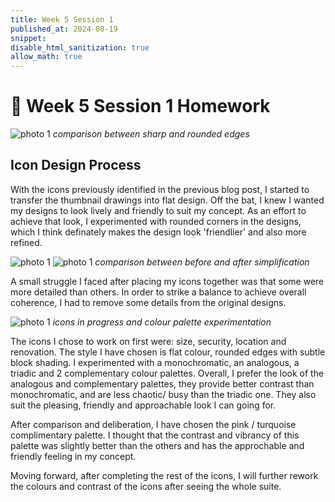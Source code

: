 ```yaml
---
title: Week 5 Session 1
published_at: 2024-08-19
snippet: 
disable_html_sanitization: true
allow_math: true
---
```


# :page_with_curl: Week 5 Session 1 Homework 

![photo 1](photos/23.png)
*comparison between sharp and rounded edges*

## Icon Design Process

With the icons previously identified in the previous blog post, I started to transfer the thumbnail drawings into flat design. Off the bat, I knew I wanted my designs to look lively and friendly to suit my concept. As an effort to achieve that look, I experimented with rounded corners in the designs, which I think definately makes the design look 'friendlier' and also more refined.

![photo 1](photos/26.png)
![photo 1](photos/24.png)
*comparison between before and after simplification*

A small struggle I faced after placing my icons together was that some were more detailed than others. In order to strike a balance to achieve overall coherence, I had to remove some details from the original designs.

![photo 1](photos/25.png)
*icons in progress and colour palette experimentation*

The icons I chose to work on first were: size, security, location and renovation. The style I have chosen is flat colour, rounded edges with subtle block shading. I experimented with a monochromatic, an analogous, a triadic and 2 complementary colour palettes. Overall, I prefer the look of the analogous and complementary palettes, they provide better contrast than monochromatic, and are less chaotic/ busy than the triadic one. They also suit the pleasing, friendly and approachable look I can going for. 

After comparison and deliberation, I have chosen the pink / turquoise complimentary palette. I thought that the contrast and vibrancy of this palette was slightly better than the others and has the approchable and friendly feeling in my concept.

Moving forward, after completing the rest of the icons, I will further rework the colours and contrast of the icons after seeing the whole suite.